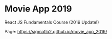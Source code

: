 # Movie App 2019

React JS Fundamentals Course (2019   Update!)

Page: https://sigmaflo2.github.io/movie_app_2019/
